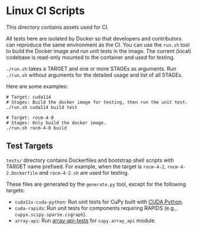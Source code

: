 # Linux CI Scripts

This directory contains assets used for CI.

All tests here are isolated by Docker so that developers and contributors can reproduce the same environment as the CI.
You can use the `run.sh` tool to build the Docker image and run unit tests in the image.
The current (local) codebase is read-only mounted to the container and used for testing.

`./run.sh` takes a TARGET and one or more STAGEs as arguments.
Run `./run.sh` without arguments for the detailed usage and list of all STAGEs.

Here are some examples:

```
# Target: cuda114
# Stages: Build the docker image for testing, then run the unit test.
./run.sh cuda114 build test

# Target: rocm-4-0
# Stages: Only build the docker image.
./run.sh rocm-4-0 build
```

## Test Targets

`tests/` directory contains Dockerfiles and bootstrap shell scripts with TARGET name prefixed.
For example, when the target is `rocm-4-2`, `rocm-4-2.Dockerfile` and `rocm-4-2.sh` are used for testing.

These files are generated by the `generate.py` tool, except for the following targets:

* `cuda11x-cuda-python`: Run unit tests for CuPy built with [CUDA Python](https://github.com/nvidia/cuda-python).
* `cuda-rapids`: Run unit tests for components requiring RAPIDS (e.g., `cupyx.scipy.sparse.csgraph`).
* `array-api`: Run [array-api-tests](https://github.com/data-apis/array-api-tests) for `cupy.array_api` module.
